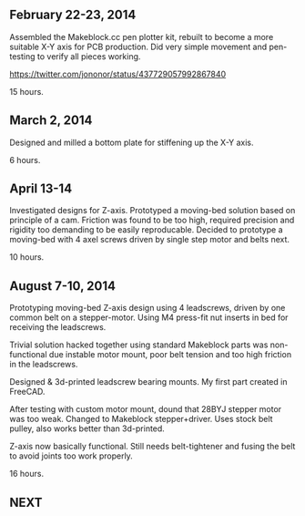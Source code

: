 
February 22-23, 2014
--------------------
Assembled the Makeblock.cc pen plotter kit,
rebuilt to become a more suitable X-Y axis for PCB production.
Did very simple movement and pen-testing to verify all pieces
working.

https://twitter.com/jononor/status/437729057992867840

15 hours.

March 2, 2014
-------------
Designed and milled a bottom plate for stiffening up the X-Y axis.

6 hours.

April 13-14
-------------
Investigated designs for Z-axis. Prototyped a moving-bed
solution based on principle of a cam. Friction was found to
be too high, required precision and rigidity too demanding
to be easily reproducable.
Decided to prototype a moving-bed with 4 axel screws driven by
single step motor and belts next.

10 hours.

August 7-10, 2014
-------------------
Prototyping moving-bed Z-axis design using 4 leadscrews,
driven by one common belt on a stepper-motor.
Using M4 press-fit nut inserts in bed for receiving the leadscrews.

Trivial solution hacked together using standard Makeblock parts was non-functional
due instable motor mount, poor belt tension and too high friction in the leadscrews.

Designed & 3d-printed leadscrew bearing mounts. My first part created in FreeCAD.

After testing with custom motor mount, dound that 28BYJ stepper motor was too weak.
Changed to Makeblock stepper+driver. Uses stock belt pulley, also works better than 3d-printed.

Z-axis now basically functional.
Still needs belt-tightener and fusing the belt to avoid joints too work properly.

16 hours.

NEXT
-----

